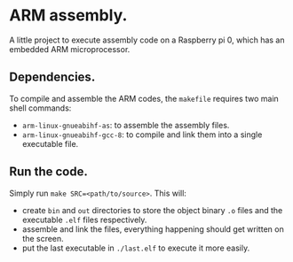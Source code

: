 # ARM assembly.
A little project to execute assembly code on a Raspberry pi 0, which has an embedded ARM microprocessor.

## Dependencies.
To compile and assemble the ARM codes, the `makefile` requires two main shell commands:
- `arm-linux-gnueabihf-as`: to assemble the assembly files.
- `arm-linux-gnueabihf-gcc-8`: to compile and link them into a single executable file.

## Run the code.
Simply run `make SRC=<path/to/source>`. This will:
- create `bin` and `out` directories to store the object binary `.o` files and the executable `.elf` files respectively.
- assemble and link the files, everything happening should get written on the screen.
- put the last executable in `./last.elf` to execute it more easily.
